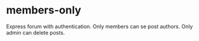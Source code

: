 # members-only
Express forum with authentication. Only members can se post authors. Only admin can delete posts.
